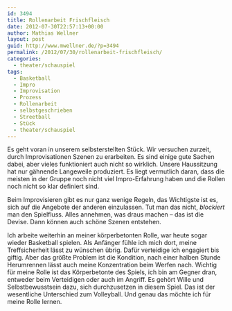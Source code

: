 ```yaml
---
id: 3494
title: Rollenarbeit Frischfleisch
date: 2012-07-30T22:57:13+00:00
author: Mathias Wellner
layout: post
guid: http://www.mwellner.de/?p=3494
permalink: /2012/07/30/rollenarbeit-frischfleisch/
categories:
  - theater/schauspiel
tags:
  - Basketball
  - Impro
  - Improvisation
  - Prozess
  - Rollenarbeit
  - selbstgeschrieben
  - Streetball
  - Stück
  - theater/schauspiel
---
```

Es geht voran in unserem selbsterstellten Stück. Wir versuchen zurzeit, durch Improvisationen Szenen zu erarbeiten. Es sind einige gute Sachen dabei, aber vieles funktioniert auch nicht so wirklich. Unsere Haussitzung hat nur gähnende Langeweile produziert. Es liegt vermutlich daran, dass die meisten in der Gruppe noch nicht viel Impro-Erfahrung haben und die Rollen noch nicht so klar definiert sind. 

Beim Improvisieren gibt es nur ganz wenige Regeln, das Wichtigste ist es, sich auf die Angebote der anderen einzulassen. Tut man das nicht, _blockiert_ man den Spielfluss. Alles annehmen, was draus machen &ndash; das ist die Devise. Dann können auch schöne Szenen entstehen. 

Ich arbeite weiterhin an meiner körperbetonten Rolle, war heute sogar wieder Basketball spielen. Als Anfänger fühle ich mich dort, meine Treffsicherheit lässt zu wünschen übrig. Dafür verteidige ich engagiert bis giftig. Aber das größte Problem ist die Kondition, nach einer halben Stunde Herumrennen lässt auch meine Konzentration beim Werfen nach. Wichtig für meine Rolle ist das Körperbetonte des Spiels, ich bin am Gegner dran, entweder beim Verteidigen oder auch im Angriff. Es gehört Wille und Selbstbewusstsein dazu, sich durchzusetzen in diesem Spiel. Das ist der wesentliche Unterschied zum Volleyball. Und genau das möchte ich für meine Rolle lernen.